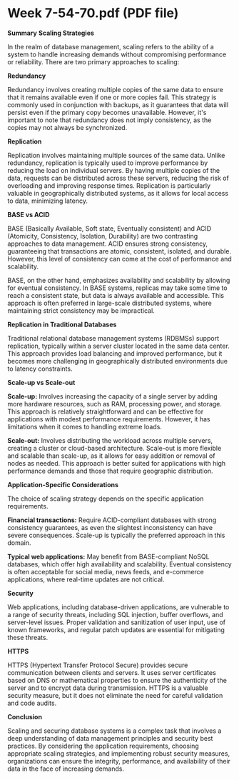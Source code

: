 # Week 7-54-70.pdf (PDF file)
**Summary**
**Scaling Strategies**

In the realm of database management, scaling refers to the ability of a system to handle increasing demands without compromising performance or reliability. There are two primary approaches to scaling:

**Redundancy**

Redundancy involves creating multiple copies of the same data to ensure that it remains available even if one or more copies fail. This strategy is commonly used in conjunction with backups, as it guarantees that data will persist even if the primary copy becomes unavailable. However, it's important to note that redundancy does not imply consistency, as the copies may not always be synchronized.

**Replication**

Replication involves maintaining multiple sources of the same data. Unlike redundancy, replication is typically used to improve performance by reducing the load on individual servers. By having multiple copies of the data, requests can be distributed across these servers, reducing the risk of overloading and improving response times. Replication is particularly valuable in geographically distributed systems, as it allows for local access to data, minimizing latency.

**BASE vs ACID**

BASE (Basically Available, Soft state, Eventually consistent) and ACID (Atomicity, Consistency, Isolation, Durability) are two contrasting approaches to data management. ACID ensures strong consistency, guaranteeing that transactions are atomic, consistent, isolated, and durable. However, this level of consistency can come at the cost of performance and scalability.

BASE, on the other hand, emphasizes availability and scalability by allowing for eventual consistency. In BASE systems, replicas may take some time to reach a consistent state, but data is always available and accessible. This approach is often preferred in large-scale distributed systems, where maintaining strict consistency may be impractical.

**Replication in Traditional Databases**

Traditional relational database management systems (RDBMSs) support replication, typically within a server cluster located in the same data center. This approach provides load balancing and improved performance, but it becomes more challenging in geographically distributed environments due to latency constraints.

**Scale-up vs Scale-out**

**Scale-up:** Involves increasing the capacity of a single server by adding more hardware resources, such as RAM, processing power, and storage. This approach is relatively straightforward and can be effective for applications with modest performance requirements. However, it has limitations when it comes to handling extreme loads.

**Scale-out:** Involves distributing the workload across multiple servers, creating a cluster or cloud-based architecture. Scale-out is more flexible and scalable than scale-up, as it allows for easy addition or removal of nodes as needed. This approach is better suited for applications with high performance demands and those that require geographic distribution.

**Application-Specific Considerations**

The choice of scaling strategy depends on the specific application requirements.

**Financial transactions:** Require ACID-compliant databases with strong consistency guarantees, as even the slightest inconsistency can have severe consequences. Scale-up is typically the preferred approach in this domain.

**Typical web applications:** May benefit from BASE-compliant NoSQL databases, which offer high availability and scalability. Eventual consistency is often acceptable for social media, news feeds, and e-commerce applications, where real-time updates are not critical.

**Security**

Web applications, including database-driven applications, are vulnerable to a range of security threats, including SQL injection, buffer overflows, and server-level issues. Proper validation and sanitization of user input, use of known frameworks, and regular patch updates are essential for mitigating these threats.

**HTTPS**

HTTPS (Hypertext Transfer Protocol Secure) provides secure communication between clients and servers. It uses server certificates based on DNS or mathematical properties to ensure the authenticity of the server and to encrypt data during transmission. HTTPS is a valuable security measure, but it does not eliminate the need for careful validation and code audits.

**Conclusion**

Scaling and securing database systems is a complex task that involves a deep understanding of data management principles and security best practices. By considering the application requirements, choosing appropriate scaling strategies, and implementing robust security measures, organizations can ensure the integrity, performance, and availability of their data in the face of increasing demands.
